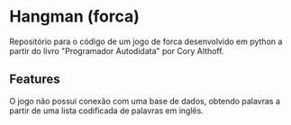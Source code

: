 # Hangman (forca)

Repositório para o código de um jogo de forca desenvolvido em python a partir do livro "Programador Autodidata" por Cory Althoff.

## Features

O jogo não possui conexão com uma base de dados, obtendo palavras a partir de uma lista codificada de palavras em inglês.
